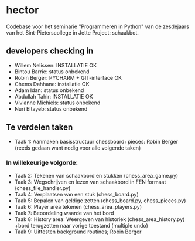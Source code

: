 # hector
Codebase voor het seminarie "Programmeren in Python" van de zesdejaars van het Sint-Pieterscollege in Jette 
Project: schaakbot.


## developers checking in 
* Willem Nelissen: INSTALLATIE OK
* Bintou Barrie: status onbekend
* Robin Berger: PYCHARM + GIT-interface OK
* Chems Dahhane: installatie OK
* Adam Idan: status onbekend
* Abdullah Tahir: INSTALLATIE OK
* Vivianne Michiels: status onbekend
* Nuri Eltayeb: status onbekend

## Te verdelen taken
* Taak 1: Aanmaken basisstructuur chessboard+pieces: Robin Berger (reeds gedaan want nodig voor alle volgende taken)
### In willekeurige volgorde:
* Taak 2: Tekenen van schaakbord en stukken (chess_area_game.py)
* Taak 3: Wegschrijven en lezen van schaakbord in FEN formaat (chess_file_handler.py)
* Taak 4: Verplaatsen van een stuk (chess_board.py)
* Taak 5: Bepalen van geldige zetten (chess_board.py, chess_pieces.py)
* Taak 6: Player area tekenen (chess_area_players.py)
* Taak 7: Beoordeling waarde van het bord
* Taak 8: History area: Weergeven van historiek (chess_area_history.py)
    +bord terugzetten naar vorige toestand (multiple undo)
* Taak 9: Uittesten background routines; Robin Berger

